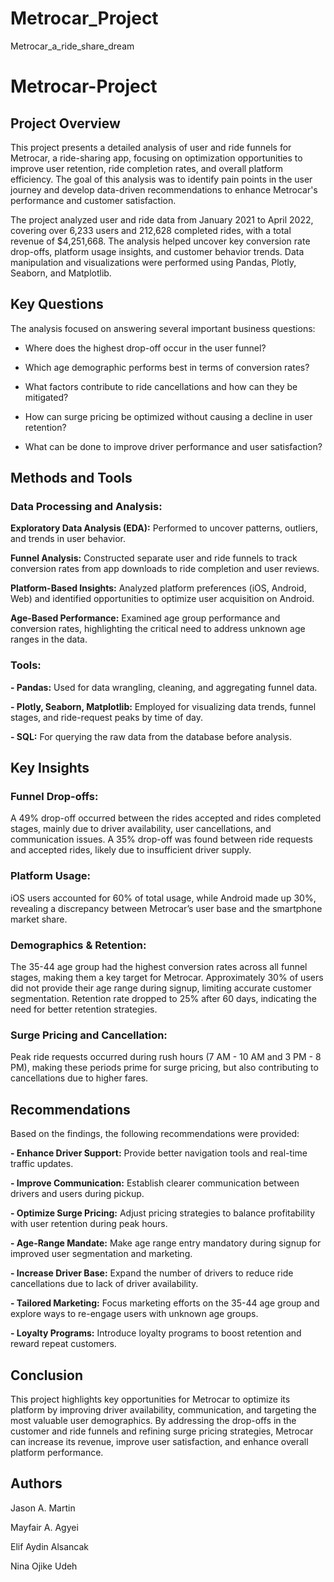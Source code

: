 # Metrocar_Project
Metrocar_a_ride_share_dream


# Metrocar-Project

## Project Overview
This project presents a detailed analysis of user and ride funnels for Metrocar, a ride-sharing app, focusing on optimization opportunities to improve user retention, ride completion rates, and overall platform efficiency. The goal of this analysis was to identify pain points in the user journey and develop data-driven recommendations to enhance Metrocar's performance and customer satisfaction.

The project analyzed user and ride data from January 2021 to April 2022, covering over 6,233 users and 212,628 completed rides, with a total revenue of $4,251,668. The analysis helped uncover key conversion rate drop-offs, platform usage insights, and customer behavior trends. Data manipulation and visualizations were performed using Pandas, Plotly, Seaborn, and Matplotlib.

## Key Questions
The analysis focused on answering several important business questions:

- Where does the highest drop-off occur in the user funnel?

- Which age demographic performs best in terms of conversion rates?

- What factors contribute to ride cancellations and how can they be mitigated?

- How can surge pricing be optimized without causing a decline in user retention?

- What can be done to improve driver performance and user satisfaction?

## Methods and Tools
### Data Processing and Analysis:

**Exploratory Data Analysis (EDA):** Performed to uncover patterns, outliers, and trends in user behavior.

**Funnel Analysis:** Constructed separate user and ride funnels to track conversion rates from app downloads to ride completion and user reviews.

**Platform-Based Insights:** Analyzed platform preferences (iOS, Android, Web) and identified opportunities to optimize user acquisition on Android.

**Age-Based Performance:** Examined age group performance and conversion rates, highlighting the critical need to address unknown age ranges in the data.

### Tools:

**- Pandas:** Used for data wrangling, cleaning, and aggregating funnel data.

**- Plotly, Seaborn, Matplotlib:** Employed for visualizing data trends, funnel stages, and ride-request peaks by time of day.

**- SQL:** For querying the raw data from the database before analysis.

## Key Insights

### Funnel Drop-offs:
A 49% drop-off occurred between the rides accepted and rides completed stages, mainly due to driver availability, user cancellations, and communication issues.
A 35% drop-off was found between ride requests and accepted rides, likely due to insufficient driver supply.

### Platform Usage:
iOS users accounted for 60% of total usage, while Android made up 30%, revealing a discrepancy between Metrocar’s user base and the smartphone market share.

### Demographics & Retention:
The 35-44 age group had the highest conversion rates across all funnel stages, making them a key target for Metrocar.
Approximately 30% of users did not provide their age range during signup, limiting accurate customer segmentation.
Retention rate dropped to 25% after 60 days, indicating the need for better retention strategies.

### Surge Pricing and Cancellation:
Peak ride requests occurred during rush hours (7 AM - 10 AM and 3 PM - 8 PM), making these periods prime for surge pricing, but also contributing to cancellations due to higher fares.

## Recommendations

Based on the findings, the following recommendations were provided:

**- Enhance Driver Support:** Provide better navigation tools and real-time traffic updates.

**- Improve Communication:** Establish clearer communication between drivers and users during pickup.

**- Optimize Surge Pricing:** Adjust pricing strategies to balance profitability with user retention during peak hours.

**- Age-Range Mandate:** Make age range entry mandatory during signup for improved user segmentation and marketing.

**- Increase Driver Base:** Expand the number of drivers to reduce ride cancellations due to lack of driver availability.

**- Tailored Marketing:** Focus marketing efforts on the 35-44 age group and explore ways to re-engage users with unknown age groups.

**- Loyalty Programs:** Introduce loyalty programs to boost retention and reward repeat customers.

## Conclusion
This project highlights key opportunities for Metrocar to optimize its platform by improving driver availability, communication, and targeting the most valuable user demographics. By addressing the drop-offs in the customer and ride funnels and refining surge pricing strategies, Metrocar can increase its revenue, improve user satisfaction, and enhance overall platform performance.


## Authors

Jason A. Martin

Mayfair A. Agyei

Elif Aydin Alsancak 

Nina Ojike Udeh
